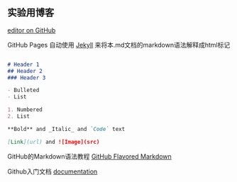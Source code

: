 ﻿## 实验用博客

 [editor on GitHub](https://github.com/cheyennesays/cheyennesays.github.io/edit/master/index.md) 

GitHub Pages 自动使用 [Jekyll](https://jekyllrb.com/) 来将本.md文档的markdown语法解释成html标记

```markdown

# Header 1
## Header 2
### Header 3

- Bulleted
- List

1. Numbered
2. List

**Bold** and _Italic_ and `Code` text

[Link](url) and ![Image](src)
```
GitHub的Markdown语法教程 [GitHub Flavored Markdown](https://guides.github.com/features/mastering-markdown/)

Github入门文档 [documentation](https://help.github.com/categories/github-pages-basics/)